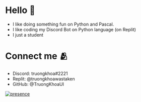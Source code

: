 # Hello 👋
- I like doing something fun on Python and Pascal.
- I like coding my Discord Bot on Python language (on Replit)
- I just a student

# Connect me 🫂
- Discord: truongkhoa#2221
- Replit: @truongkhoawastaken
- GitHub: @TruongKhoaUI

[![presence](https://lanyard.cnrad.dev/api/1021023635814760458)](https://discord.com/users/1021023635814760458)
